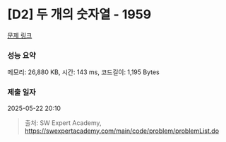 # [D2] 두 개의 숫자열 - 1959 

[문제 링크](https://swexpertacademy.com/main/code/problem/problemDetail.do?contestProbId=AV5PpoFaAS4DFAUq) 

### 성능 요약

메모리: 26,880 KB, 시간: 143 ms, 코드길이: 1,195 Bytes

### 제출 일자

2025-05-22 20:10



> 출처: SW Expert Academy, https://swexpertacademy.com/main/code/problem/problemList.do